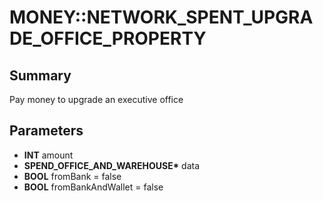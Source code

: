 # MONEY::NETWORK_SPENT_UPGRADE_OFFICE_PROPERTY

## Summary
Pay money to upgrade an executive office

## Parameters
* **INT** amount
* **SPEND_OFFICE_AND_WAREHOUSE\*** data
* **BOOL** fromBank = false
* **BOOL** fromBankAndWallet = false